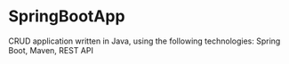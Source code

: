 # SpringBootApp
CRUD application written in Java, using the following technologies: Spring Boot, Maven, REST API
